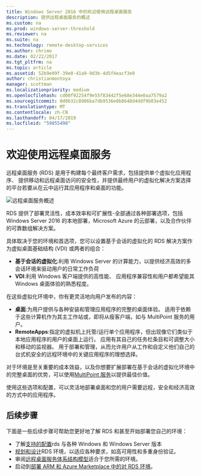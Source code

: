 ```yaml
---
title: Windows Server 2016 中的欢迎使用远程桌面服务
description: 提供远程桌面服务的概述
ms.custom: na
ms.prod: windows-server-threshold
ms.reviewer: na
ms.suite: na
ms.technology: remote-desktop-services
ms.author: chrimo
ms.date: 02/22/2017
ms.tgt_pltfrm: na
ms.topic: article
ms.assetid: 52b9e09f-39e0-41a9-9d3b-4d5f4eacf3e0
author: christianmontoya
manager: scottman
ms.localizationpriority: medium
ms.openlocfilehash: cd00f92254f9e55f83442f5e68e344e0aa7579a2
ms.sourcegitcommit: 0d0b32c8986ba7db9536e0b8648d4ddf9b03e452
ms.translationtype: MT
ms.contentlocale: zh-CN
ms.lasthandoff: 04/17/2019
ms.locfileid: "59855498"
---
```

# <a name="welcome-to-remote-desktop-services"></a>欢迎使用远程桌面服务 

远程桌面服务 (RDS) 是用于构建每个最终客户需求，包括提供单个虚拟化应用程序、 提供移动和远程桌面访问的安全性，并提供最终用户的虚拟化解决方案选择的平台若要从在云中运行其应用程序和桌面的功能。

![远程桌面服务概述](.\media\rds-overview.png)

RDS 提供了部署灵活性，成本效率和可扩展性-全部通过各种部署选项，包括 Windows Server 2016 的本地部署，Microsoft Azure 的云部署，以及合作伙伴的可靠数组解决方案。

具体取决于您的环境和首选项，您可以设置基于会话的虚拟化的 RDS 解决方案作为虚拟桌面基础结构 (VDI) 或两者的组合：

- **基于会话的虚拟化**:利用 Windows Server 的计算能力，以提供经济高效的多会话环境来驱动用户的日常工作负荷
- **VDI**:利用 Windows 客户端提供的高性能、 应用程序兼容性和用户都希望能其 Windows 桌面体验的熟悉程度。

在这些虚拟化环境中，你有更灵活地向用户发布的内容：

- **桌面**:为用户提供与各种安装和管理应用程序的完整的桌面体验。 适用于依赖于这些计算机作为其主工作站或，即将从瘦客户端，如与 MultiPoint 服务的用户。
- **RemoteApps**:指定的虚拟机上托管/运行单个应用程序，但出现像它们类似于本地应用程序的用户的桌面上运行。 应用有其自己的任务栏条目和可调整大小和移动的监视器。 用于部署和管理，从而允许用户从工作和自定义他们自己的台式机安全的远程环境中的关键应用程序的理想选择。

对于环境是至关重要的成本效益，以及你想要扩展部署在基于会话的虚拟化环境中的完整桌面的优势，可以使用[MultiPoint 服务](../multipoint-services/multipoint-services.md)以提供最佳价值。 

使用这些选项和配置，可以灵活地部署桌面和您的用户需要远程，安全和经济高效的方式中的应用程序。

## <a name="next-steps"></a>后续步骤

下面是一些后续步骤可帮助您更好地了解 RDS 和甚至开始部署您自己的环境：
-   了解[支持的配置](rds-supported-config.md)rds 与各种 Windows 和 Windows Server 版本
-   [规划和设计](rds-plan-and-design.md)RDS 环境，以适应各种要求，如高可用性和多重身份验证。
-   审阅[远程桌面服务体系结构模型](desktop-hosting-logical-architecture.md)适合于您所需的环境。
-   启动到[部署 ARM 和 Azure Marketplace 中的对 RDS 环境](rds-in-azure.md)。
